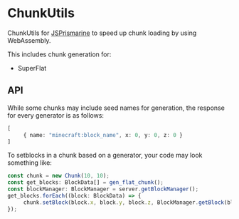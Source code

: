 # ChunkUtils
ChunkUtils for [JSPrismarine](https://github.com/JSPrismarine/JSPrismarine) to speed up chunk loading by using WebAssembly. <br />

This includes chunk generation for:
 - SuperFlat


## API
While some chunks may include seed names for generation, the response for every generator is as follows:
```ts
[
     { name: "minecraft:block_name", x: 0, y: 0, z: 0 }
]
```
To setblocks in a chunk based on a generator, your code may look something like:
```ts
const chunk = new Chunk(10, 10);
const get_blocks: BlockData[] = gen_flat_chunk();
const blockManager: BlockManager = server.getBlockManager();
get_blocks.forEach((block: BlockData) => {
     chunk.setBlock(block.x, block.y, block.z, BlockManager.getBlock(block.name));
});
```
